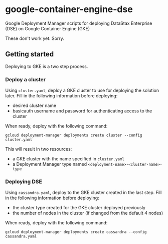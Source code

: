 # google-container-engine-dse
Google Deployment Manager scripts for deploying DataStax Enterprise (DSE) on Google Container Engine (GKE)

These don't work yet.  Sorry.

## Getting started

Deploying to GKE is a two step process.

### Deploy a cluster

Using `cluster.yaml`, deploy a GKE cluster to use for deploying the solution
later. Fill in the following information before deploying:

* desired cluster name
* basicauth username and password for authenticating access to the cluster

When ready, deploy with the following command:

    gcloud deployment-manager deployments create cluster --config cluster.yaml

This will result in two resources:

* a GKE cluster with the name specified in `cluster.yaml`
* a Deployment Manager type named `<deployment-name>-<cluster-name>-type`

### Deploying DSE

Using `cassandra.yaml`, deploy to the GKE cluster created in the last step.
Fill in the following information before deploying:

* the cluster type created for the GKE cluster deployed previously
* the number of nodes in the cluster (if changed from the default 4 nodes)

When ready, deploy with the following command:

    gcloud deployment-manager deployments create cassandra --config cassandra.yaml

